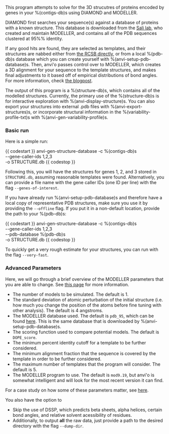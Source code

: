 This program attempts to solve for the 3D strucutres of proteins encoded by genes in your %(contigs-db)s using DIAMOND and MODELLER. 

DIAMOND first searches your sequence(s) against a database of proteins with a known structure.  This
database is downloaded from the [Sali lab](https://salilab.org/modeller/supplemental.html), who
created and maintain MODELLER, and contains all of the PDB sequences clustered at 95%% identity.

If any good hits are found, they are selected as templates, and their structures are nabbed either
from [the RCSB directly](https://www.rcsb.org/), or from a local %(pdb-db)s database which you can
create yourself with %(anvi-setup-pdb-database)s. Then, anvi'o passes control over to MODELLER,
which creates a 3D alignment for your sequence to the template structures, and makes final
adjustments to it based off of empirical distributions of bond angles. For more information, check
[the blogpost](http://merenlab.org/2018/09/04/getting-started-with-anvio-structure/#how-modeller-works).

The output of this program is a %(structure-db)s, which contains all of the modelled structures.
Currently, the primary use of the %(structure-db)s is for interactive exploration with
%(anvi-display-structure)s. You can also export your structures into external .pdb files with
%(anvi-export-structures)s, or incorporate structural information in the %(variability-profile-txt)s
with %(anvi-gen-variability-profile)s.

### Basic run 

Here is a simple run:

{{ codestart }}
anvi-gen-structure-database -c %(contigs-db)s \
                            --gene-caller-ids 1,2,3 \
                            -o STRUCTURE.db 
{{ codestop }}

Following this, you will have the structures for genes 1, 2, and 3 stored in `STRUCTURE.db`, assuming reasonable templates were found. Alternatively, you can provide a file name with the gene caller IDs (one ID per line) with the flag `--genes-of-interest`. 

If you have already run %(anvi-setup-pdb-database)s and therefore have a local copy of representative PDB structures, make sure you use it by providing the `--offline` flag. If you put it in a non-default location, provide the path to your %(pdb-db)s:

{{ codestart }}
anvi-gen-structure-database -c %(contigs-db)s \
                            --gene-caller-ids 1,2,3 \
                            --pdb-database %(pdb-db)s \
                            -o STRUCTURE.db 
{{ codestop }}

To quickly get a very rough estimate for your structures, you can run with the flag `--very-fast`. 

### Advanced Parameters

Here, we will go through a brief overview of the MODELLER parameters that you are able to change. See [this page](http://merenlab.org/2018/09/04/getting-started-with-anvio-structure/#description-of-all-modeller-parameters) for more information. 

- The number of models to be simulated. The default is 1. 
- The standard deviation of atomic perturbation of the initial structure (i.e. how much you change the position of the atoms before fine tuning with other analysis). The default is 4 angstroms.
- The MODELLER database used. The default is `pdb_95`, which can be found [here](https://salilab.org/modeller/supplemental.html). This is the same database that is downloaded by %(anvi-setup-pdb-database)s.
- The scoring function used to compare potential models. The default is `DOPE_score`.
- The minimum percent identity cutoff for a template to be further considered.
- The minimum alignment fraction that the sequence is covered by the template in order to be further considered.
- The maximum number of templates that the program will consider. The default is 5. 
- The MODELLER program to use. The default is `mod9.19`, but anvi'o is somewhat intelligent and will
  look for the most recent version it can find.

For a case study on how some of these parameters matter, see [here](http://merenlab.org/2018/09/04/getting-started-with-anvio-structure/#a-quick-case-study-on-the-importance-of-key-parameters). 

You also have the option to

- Skip the use of DSSP, which predicts beta sheets, alpha helices, certain bond angles, and relative
  solvent acessibility of residues.
- Additionally, to output **all** the raw data, just provide a path to the desired directory with the flag `--dump-dir`.

